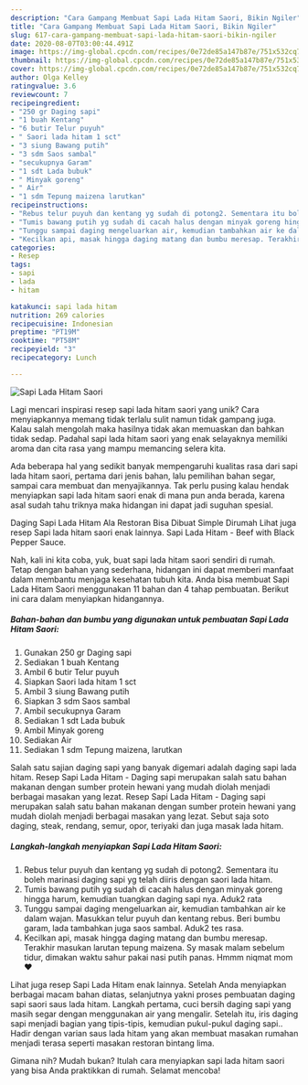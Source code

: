 ```yaml
---
description: "Cara Gampang Membuat Sapi Lada Hitam Saori, Bikin Ngiler"
title: "Cara Gampang Membuat Sapi Lada Hitam Saori, Bikin Ngiler"
slug: 617-cara-gampang-membuat-sapi-lada-hitam-saori-bikin-ngiler
date: 2020-08-07T03:00:44.491Z
image: https://img-global.cpcdn.com/recipes/0e72de85a147b87e/751x532cq70/sapi-lada-hitam-saori-foto-resep-utama.jpg
thumbnail: https://img-global.cpcdn.com/recipes/0e72de85a147b87e/751x532cq70/sapi-lada-hitam-saori-foto-resep-utama.jpg
cover: https://img-global.cpcdn.com/recipes/0e72de85a147b87e/751x532cq70/sapi-lada-hitam-saori-foto-resep-utama.jpg
author: Olga Kelley
ratingvalue: 3.6
reviewcount: 7
recipeingredient:
- "250 gr Daging sapi"
- "1 buah Kentang"
- "6 butir Telur puyuh"
- " Saori lada hitam 1 sct"
- "3 siung Bawang putih"
- "3 sdm Saos sambal"
- "secukupnya Garam"
- "1 sdt Lada bubuk"
- " Minyak goreng"
- " Air"
- "1 sdm Tepung maizena larutkan"
recipeinstructions:
- "Rebus telur puyuh dan kentang yg sudah di potong2. Sementara itu boleh marinasi daging sapi yg telah diiris dengan saori lada hitam."
- "Tumis bawang putih yg sudah di cacah halus dengan minyak goreng hingga harum, kemudian tuangkan daging sapi nya. Aduk2 rata"
- "Tunggu sampai daging mengeluarkan air, kemudian tambahkan air ke dalam wajan. Masukkan telur puyuh dan kentang rebus. Beri bumbu garam, lada tambahkan juga saos sambal. Aduk2 tes rasa."
- "Kecilkan api, masak hingga daging matang dan bumbu meresap. Terakhir masukan larutan tepung maizena. Sy masak malam sebelum tidur, dimakan waktu sahur pakai nasi putih panas. Hmmm niqmat mom ❤️"
categories:
- Resep
tags:
- sapi
- lada
- hitam

katakunci: sapi lada hitam 
nutrition: 269 calories
recipecuisine: Indonesian
preptime: "PT19M"
cooktime: "PT58M"
recipeyield: "3"
recipecategory: Lunch

---
```



![Sapi Lada Hitam Saori](https://img-global.cpcdn.com/recipes/0e72de85a147b87e/751x532cq70/sapi-lada-hitam-saori-foto-resep-utama.jpg)

Lagi mencari inspirasi resep sapi lada hitam saori yang unik? Cara menyiapkannya memang tidak terlalu sulit namun tidak gampang juga. Kalau salah mengolah maka hasilnya tidak akan memuaskan dan bahkan tidak sedap. Padahal sapi lada hitam saori yang enak selayaknya memiliki aroma dan cita rasa yang mampu memancing selera kita.

Ada beberapa hal yang sedikit banyak mempengaruhi kualitas rasa dari sapi lada hitam saori, pertama dari jenis bahan, lalu pemilihan bahan segar, sampai cara membuat dan menyajikannya. Tak perlu pusing kalau hendak menyiapkan sapi lada hitam saori enak di mana pun anda berada, karena asal sudah tahu triknya maka hidangan ini dapat jadi suguhan spesial.

Daging Sapi Lada Hitam Ala Restoran Bisa Dibuat Simple Dirumah Lihat juga resep Sapi lada hitam saori enak lainnya. Sapi Lada Hitam - Beef with Black Pepper Sauce.


Nah, kali ini kita coba, yuk, buat sapi lada hitam saori sendiri di rumah. Tetap dengan bahan yang sederhana, hidangan ini dapat memberi manfaat dalam membantu menjaga kesehatan tubuh kita. Anda bisa membuat Sapi Lada Hitam Saori menggunakan 11 bahan dan 4 tahap pembuatan. Berikut ini cara dalam menyiapkan hidangannya.

<!--inarticleads1-->

##### Bahan-bahan dan bumbu yang digunakan untuk pembuatan Sapi Lada Hitam Saori:

1. Gunakan 250 gr Daging sapi
1. Sediakan 1 buah Kentang
1. Ambil 6 butir Telur puyuh
1. Siapkan  Saori lada hitam 1 sct
1. Ambil 3 siung Bawang putih
1. Siapkan 3 sdm Saos sambal
1. Ambil secukupnya Garam
1. Sediakan 1 sdt Lada bubuk
1. Ambil  Minyak goreng
1. Sediakan  Air
1. Sediakan 1 sdm Tepung maizena, larutkan


Salah satu sajian daging sapi yang banyak digemari adalah daging sapi lada hitam. Resep Sapi Lada Hitam - Daging sapi merupakan salah satu bahan makanan dengan sumber protein hewani yang mudah diolah menjadi berbagai masakan yang lezat. Resep Sapi Lada Hitam - Daging sapi merupakan salah satu bahan makanan dengan sumber protein hewani yang mudah diolah menjadi berbagai masakan yang lezat. Sebut saja soto daging, steak, rendang, semur, opor, teriyaki dan juga masak lada hitam. 

<!--inarticleads2-->

##### Langkah-langkah menyiapkan Sapi Lada Hitam Saori:

1. Rebus telur puyuh dan kentang yg sudah di potong2. Sementara itu boleh marinasi daging sapi yg telah diiris dengan saori lada hitam.
1. Tumis bawang putih yg sudah di cacah halus dengan minyak goreng hingga harum, kemudian tuangkan daging sapi nya. Aduk2 rata
1. Tunggu sampai daging mengeluarkan air, kemudian tambahkan air ke dalam wajan. Masukkan telur puyuh dan kentang rebus. Beri bumbu garam, lada tambahkan juga saos sambal. Aduk2 tes rasa.
1. Kecilkan api, masak hingga daging matang dan bumbu meresap. Terakhir masukan larutan tepung maizena. Sy masak malam sebelum tidur, dimakan waktu sahur pakai nasi putih panas. Hmmm niqmat mom ❤️


Lihat juga resep Sapi Lada Hitam enak lainnya. Setelah Anda menyiapkan berbagai macam bahan diatas, selanjutnya yakni proses pembuatan daging sapi saori saus lada hitam. Langkah pertama, cuci bersih daging sapi yang masih segar dengan menggunakan air yang mengalir. Setelah itu, iris daging sapi menjadi bagian yang tipis-tipis, kemudian pukul-pukul daging sapi.. Hadir dengan varian saus lada hitam yang akan membuat masakan rumahan menjadi terasa seperti masakan restoran bintang lima. 

Gimana nih? Mudah bukan? Itulah cara menyiapkan sapi lada hitam saori yang bisa Anda praktikkan di rumah. Selamat mencoba!
